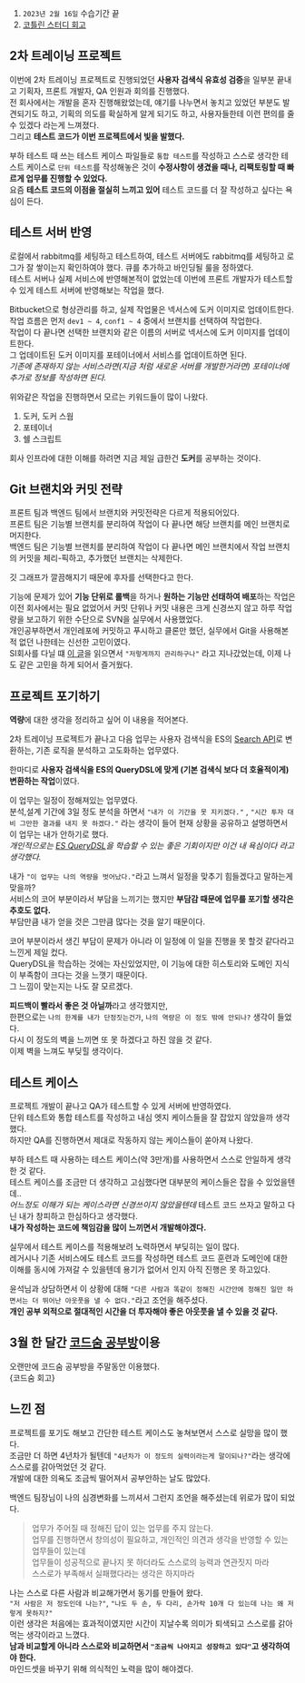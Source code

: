 

1. `2023년 2월 16일` 수습기간 끝
2. [코틀린 스터디 회고](https://jdalma.github.io/2023y02m/javatokotlin/)


## 2차 트레이닝 프로젝트

이번에 2차 트레이닝 프로젝트로 진행되었던 **사용자 검색식 유효성 검증**을 일부분 끝내고 기획자, 프론트 개발자, QA 인원과 회의를 진행했다.  
전 회사에서는 개발을 혼자 진행해왔었는데, 얘기를 나누면서 놓치고 있었던 부분도 발견되기도 하고, 기획의 의도를 확실하게 알게 되기도 하고, 사용자들한테 이런 편의를 줄 수 있겠다 라는게 느껴졌다.  
그리고 **테스트 코드가 이번 프로젝트에서 빛을 발했다.**  
  
부하 테스트 때 쓰는 테스트 케이스 파일들로 `통합 테스트`를 작성하고 스스로 생각한 테스트 케이스로 `단위 테스트`를 작성해놓은 것이 **수정사항이 생겼을 때나, 리팩토링할 때 빠르게 업무를 진행할 수 있었다.**  
요즘 **테스트 코드의 이점을 절실히 느끼고 있어** 테스트 코드를 더 잘 작성하고 싶다는 욕심이 든다.  
  
## 테스트 서버 반영

로컬에서 rabbitmq를 세팅하고 테스트하여, 테스트 서버에도 rabbitmq를 세팅하고 로그가 잘 쌓이는지 확인하여야 했다. 
큐를 추가하고 바인딩될 룰을 정하였다.  
테스트 서버나 실제 서비스에 반영해본적이 없었는데 이번에 프론트 개발자가 테스트할 수 있게 테스트 서버에 반영해보는 작업을 했다.  
  
Bitbucket으로 형상관리를 하고, 실제 작업물은 넥서스에 도커 이미지로 업데이트한다.  
작업 흐름은 먼저 `dev1 ~ 4`, `conf1 ~ 4` 중에서 브랜치를 선택하여 작업한다.  
작업이 다 끝나면 선택한 브랜치와 같은 이름의 서버로 넥서스에 도커 이미지를 업데이트한다.  
그 업데이트된 도커 이미지를 포테이너에서 서비스를 업데이트하면 된다.  
*기존에 존재하지 않는 서비스라면(지금 처럼 새로운 서버를 개발한거라면) 포테이너에 추가로 정보를 작성하면 된다.*  
  
위와같은 작업을 진행하면서 모르는 키워드들이 많이 나왔다.  
  
1. 도커, 도커 스웜
2. 포테이너
3. 쉘 스크립트
  
회사 인프라에 대한 이해를 하려면 지금 제일 급한건 **도커**를 공부하는 것이다.  

## Git 브랜치와 커밋 전략

프론트 팀과 백엔드 팀에서 브랜치와 커밋전략은 다르게 적용되어있다.  
프론트 팀은 기능별 브랜치를 분리하여 작업이 다 끝나면 해당 브랜치를 메인 브랜치로 머지한다.  
백엔드 팀은 기능별 브랜치를 분리하여 작업이 다 끝나면 메인 브랜치에서 작업 브랜치의 커밋을 체리-픽하고, 추가했던 브랜치는 삭제한다.  
  
깃 그래프가 깔끔해지기 때문에 후자를 선택한다고 한다.  
  
기능에 문제가 있어 **기능 단위로 롤백**을 하거나 **원하는 기능만 선태하여 배포**하는 작업은 이전 회사에서는 필요 없었어서 커밋 단위나 커밋 내용은 크게 신경쓰지 않고 하루 작업량을 보고하기 위한 수단으로 SVN을 실무에서 사용했었다.  
개인공부하면서 개인레포에 커밋하고 푸시하고 클론만 했던, 실무에서 Git을 사용해본적 없던 나한테는 신선한 고민이였다.  
SI회사를 다닐 떄 [이 글](https://techblog.woowahan.com/2553/)을 읽으면서 `"저렇게까지 관리하구나"` 라고 지나갔었는데, 이제 나도 같은 고민을 하게 되어서 즐거웠다.  

## 프로젝트 포기하기

**역량**에 대한 생각을 정리하고 싶어 이 내용을 적어본다.  
  
2차 트레이닝 프로젝트가 끝나고 다음 업무는 사용자 검색식을 ES의 [Search API](https://www.elastic.co/guide/en/elasticsearch/client/java-rest/current/java-rest-high-search.html)로 변환하는, 기존 로직을 분석하고 고도화하는 업무였다.  
  
한마디로 **사용자 검색식을 ES의 QueryDSL에 맞게 (기본 검색식 보다 더 호율적이게)변환하는 작업**이였다.  
  
이 업무는 일정이 정해져있는 업무였다.  
분석,설계 기간에 3일 정도 분석을 하면서 `"내가 이 기간을 못 지키겠다."` , `"시간 투자 대비 그만한 결과를 내지 못 하겠다."` 라는 생각이 들어 현재 상황을 공유하고 설명하면서 이 업무는 내가 안하기로 했다.  
*개인적으로는 [ES QueryDSL](https://www.elastic.co/guide/en/elasticsearch/reference/current/query-dsl.html)을 학습할 수 있는 좋은 기회이지만 이건 내 욕심이다 라고 생각했다.*  
  
내가 `"이 업무는 나의 역량을 벗어났다."`라고 느껴서 일정을 맞추기 힘들겠다고 말하는게 맞을까?  
서비스의 코어 부분이라서 부담을 느끼기는 했지만 **부담감 때문에 업무를 포기할 생각은 추호도 없다.**  
부담만큼 내가 얻을 것은 그만큼 많다는 것을 알기 때문이다.  
  
코어 부분이라서 생긴 부담이 문제가 아니라 이 일정에 이 일을 진행을 못 할것 같다라고 느낀게 제일 컸다.  
QueryDSL을 학습하는 것에는 자신있었지만, 이 기능에 대한 히스토리와 도메인 지식이 부족함이 크다는 것을 느꼇기 때문이다.  
그 느낌이 맞는지는 나도 잘 모르겠다.  
  
**피드백이 빨라서 좋은 것 아닐까**라고 생각했지만,  
한편으로는 `나의 한계를 내가 단정짓는건가`, `나의 역량은 이 정도 밖에 안되나?` 생각이 들었다.  
다시 이 정도의 벽을 느끼면 또 못 하겠다고 하진 않을 것 같다.  
이제 벽을 느껴도 부딪힐 생각이다.  

## 테스트 케이스

프로젝트 개발이 끝나고 QA가 테스트할 수 있게 서버에 반영하였다.  
단위 테스트와 통합 테스트를 작성하고 내심 엣지 케이스들을 잘 잡았지 않았을까 생각했다.  
하지만 QA를 진행하면서 제대로 작동하지 않는 케이스들이 쏟아져 나왔다.  
  
부하 테스트 때 사용하는 테스트 케이스(약 3만개)를 사용하면서 스스로 안일하게 생각한 것 같다.  
테스트 케이스를 조금만 더 생각하고 고심했다면 대부분의 케이스들은 잡을 수 있었을텐데..  
*어느정도 이해가 되는 케이스라면 신경쓰이지 않았을텐데* 테스트 코드 쓰자고 말하고 다닌 내가 창피하고 한심하다고 생각했다.  
**내가 작성하는 코드에 책임감을 많이 느끼면서 개발해야겠다.**  
  
실무에서 테스트 케이스를 적용해보려 노력하면서 부딪히는 일이 많다.  
레거시나 기존 서비스에도 테스트 코드를 작성하면 테스트 코드 훈련과 도메인에 대한 이해를 동시에 가져갈 수 있을텐데 용기가 없어서 인지 아직 진행은 못 하고있다.  
  
윤석님과 상담하면서 이 상황에 대해 `"다른 사람과 똑같이 정해진 시간안에 정해진 일만 하면서는 더 뛰어난 아웃풋을 낼 수 없다."`라고 조언을 해주셨다.   
**개인 공부 외적으로 절대적인 시간을 더 투자해야 좋은 아웃풋을 낼 수 있을 것 같다.**  
  

## 3월 한 달간 [코드숨 공부방](https://smartstore.naver.com/codesoom/products/7324508599)이용

오랜만에 코드숨 공부방을 주말동안 이용했다.  
{코드숨 회고}

## 느낀 점

프로젝트를 포기도 해보고 간단한 테스트 케이스도 놓쳐보면서 스스로 실망을 많이 했다.  
조금만 더 하면 4년차가 될텐데 `"4년차가 이 정도의 실력이라는게 말이되나?"`라는 생각에 스스로를 갉아먹었던 것 같다.  
개발에 대한 의욕도 조금씩 떨어져서 공부안하는 날도 많았다.  
  
백엔드 팀장님이 나의 심경변화를 느끼셔서 그런지 조언을 해주셨는데 위로가 많이 되었다.       
> 업무가 주어질 때 정해진 답이 있는 업무를 주지 않는다.  
> 업무를 진행하면서 창의성이 필요하고, 개인적인 의견과 생각을 반영할 수 있는 업무들이 있는데  
> 업무들이 성공적으로 끝나지 못 하더라도 스스로의 능력과 연관짓지 마라  
> 스스로가 부족해서 실패했다라는 생각은 하지마라  
  
나는 스스로 다른 사람과 비교해가면서 동기를 만들어 왔다.  
`"저 사람은 저 정도인데 나는?"`, `"나도 두 손, 두 다리, 손가락 10개 다 있는데 나는 왜 저렇게 못하지?"`  
이런 생각은 처음에는 효과적이였지만 시간이 지날수록 의미가 퇴색되고 스스로를 갉아먹는 생각이라고 느꼈다.  
**남과 비교할게 아니라 스스로와 비교하면서 `"조금씩 나아지고 성장하고 있다"`고 생각하여야 한다.**  
마인드셋을 바꾸기 위해 의식적인 노력을 많이 해야겠다.  